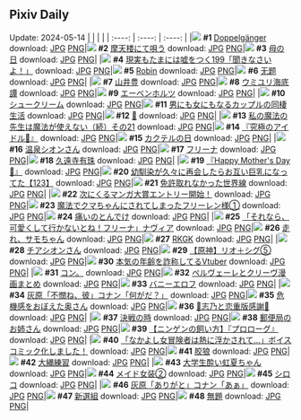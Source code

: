 ## Pixiv Daily
Update: 2024-05-14
|      |      |      |
| :----: | :----: | :----: |
|![](https://pixiv.microyu.workers.dev/c/240x480/img-master/img/2024/05/12/00/21/17/118645167_p0_master1200.jpg) **#1** [Doppelgänger](https://www.pixiv.net/artworks/118645167) download: [JPG](https://pixiv.microyu.workers.dev/img-original/img/2024/05/12/00/21/17/118645167_p0.jpg) [PNG](https://pixiv.microyu.workers.dev/img-original/img/2024/05/12/00/21/17/118645167_p0.png)|![](https://pixiv.microyu.workers.dev/c/240x480/img-master/img/2024/05/12/00/00/23/118643992_p0_master1200.jpg) **#2** [摩天楼にて唄う](https://www.pixiv.net/artworks/118643992) download: [JPG](https://pixiv.microyu.workers.dev/img-original/img/2024/05/12/00/00/23/118643992_p0.jpg) [PNG](https://pixiv.microyu.workers.dev/img-original/img/2024/05/12/00/00/23/118643992_p0.png)|![](https://pixiv.microyu.workers.dev/c/240x480/img-master/img/2024/05/12/18/09/32/118666410_p0_master1200.jpg) **#3** [母の日](https://www.pixiv.net/artworks/118666410) download: [JPG](https://pixiv.microyu.workers.dev/img-original/img/2024/05/12/18/09/32/118666410_p0.jpg) [PNG](https://pixiv.microyu.workers.dev/img-original/img/2024/05/12/18/09/32/118666410_p0.png)|
|![](https://pixiv.microyu.workers.dev/c/240x480/img-master/img/2024/05/12/18/00/08/118665989_p0_master1200.jpg) **#4** [現実もたまには嘘をつく199「聞きなさいよ！」](https://www.pixiv.net/artworks/118665989) download: [JPG](https://pixiv.microyu.workers.dev/img-original/img/2024/05/12/18/00/08/118665989_p0.jpg) [PNG](https://pixiv.microyu.workers.dev/img-original/img/2024/05/12/18/00/08/118665989_p0.png)|![](https://pixiv.microyu.workers.dev/c/240x480/img-master/img/2024/05/12/01/49/48/118646877_p0_master1200.jpg) **#5** [Robin](https://www.pixiv.net/artworks/118646877) download: [JPG](https://pixiv.microyu.workers.dev/img-original/img/2024/05/12/01/49/48/118646877_p0.jpg) [PNG](https://pixiv.microyu.workers.dev/img-original/img/2024/05/12/01/49/48/118646877_p0.png)|![](https://pixiv.microyu.workers.dev/c/240x480/img-master/img/2024/05/12/22/27/03/118675776_p0_master1200.jpg) **#6** [无题](https://www.pixiv.net/artworks/118675776) download: [JPG](https://pixiv.microyu.workers.dev/img-original/img/2024/05/12/22/27/03/118675776_p0.jpg) [PNG](https://pixiv.microyu.workers.dev/img-original/img/2024/05/12/22/27/03/118675776_p0.png)|
|![](https://pixiv.microyu.workers.dev/c/240x480/img-master/img/2024/05/12/00/00/26/118644010_p0_master1200.jpg) **#7** [山井豊](https://www.pixiv.net/artworks/118644010) download: [JPG](https://pixiv.microyu.workers.dev/img-original/img/2024/05/12/00/00/26/118644010_p0.jpg) [PNG](https://pixiv.microyu.workers.dev/img-original/img/2024/05/12/00/00/26/118644010_p0.png)|![](https://pixiv.microyu.workers.dev/c/240x480/img-master/img/2024/05/12/22/29/30/118675862_p0_master1200.jpg) **#8** [ウミユリ海底譚](https://www.pixiv.net/artworks/118675862) download: [JPG](https://pixiv.microyu.workers.dev/img-original/img/2024/05/12/22/29/30/118675862_p0.jpg) [PNG](https://pixiv.microyu.workers.dev/img-original/img/2024/05/12/22/29/30/118675862_p0.png)|![](https://pixiv.microyu.workers.dev/c/240x480/img-master/img/2024/05/13/00/24/02/118680479_p0_master1200.jpg) **#9** [エーベンホルツ](https://www.pixiv.net/artworks/118680479) download: [JPG](https://pixiv.microyu.workers.dev/img-original/img/2024/05/13/00/24/02/118680479_p0.jpg) [PNG](https://pixiv.microyu.workers.dev/img-original/img/2024/05/13/00/24/02/118680479_p0.png)|
|![](https://pixiv.microyu.workers.dev/c/240x480/img-master/img/2024/05/12/20/48/47/118671693_p0_master1200.jpg) **#10** [シュークリーム](https://www.pixiv.net/artworks/118671693) download: [JPG](https://pixiv.microyu.workers.dev/img-original/img/2024/05/12/20/48/47/118671693_p0.jpg) [PNG](https://pixiv.microyu.workers.dev/img-original/img/2024/05/12/20/48/47/118671693_p0.png)|![](https://pixiv.microyu.workers.dev/c/240x480/img-master/img/2024/05/12/00/00/46/118644109_p0_master1200.jpg) **#11** [男にも女にもなるカップルの同棲生活](https://www.pixiv.net/artworks/118644109) download: [JPG](https://pixiv.microyu.workers.dev/img-original/img/2024/05/12/00/00/46/118644109_p0.jpg) [PNG](https://pixiv.microyu.workers.dev/img-original/img/2024/05/12/00/00/46/118644109_p0.png)|![](https://pixiv.microyu.workers.dev/c/240x480/img-master/img/2024/05/12/01/16/32/118646883_p0_master1200.jpg) **#12** [🔴](https://www.pixiv.net/artworks/118646883) download: [JPG](https://pixiv.microyu.workers.dev/img-original/img/2024/05/12/01/16/32/118646883_p0.jpg) [PNG](https://pixiv.microyu.workers.dev/img-original/img/2024/05/12/01/16/32/118646883_p0.png)|
|![](https://pixiv.microyu.workers.dev/c/240x480/img-master/img/2024/05/13/15/10/43/118644262_p0_master1200.jpg) **#13** [私の魔法の先生は魔法が使えない（続）その21](https://www.pixiv.net/artworks/118644262) download: [JPG](https://pixiv.microyu.workers.dev/img-original/img/2024/05/13/15/10/43/118644262_p0.jpg) [PNG](https://pixiv.microyu.workers.dev/img-original/img/2024/05/13/15/10/43/118644262_p0.png)|![](https://pixiv.microyu.workers.dev/c/240x480/img-master/img/2024/05/12/13/40/53/118659497_p0_master1200.jpg) **#14** [『究極のアイドル🌟』](https://www.pixiv.net/artworks/118659497) download: [JPG](https://pixiv.microyu.workers.dev/img-original/img/2024/05/12/13/40/53/118659497_p0.jpg) [PNG](https://pixiv.microyu.workers.dev/img-original/img/2024/05/12/13/40/53/118659497_p0.png)|![](https://pixiv.microyu.workers.dev/c/240x480/img-master/img/2024/05/13/20/30/04/118700046_p0_master1200.jpg) **#15** [カクテルの日](https://www.pixiv.net/artworks/118700046) download: [JPG](https://pixiv.microyu.workers.dev/img-original/img/2024/05/13/20/30/04/118700046_p0.jpg) [PNG](https://pixiv.microyu.workers.dev/img-original/img/2024/05/13/20/30/04/118700046_p0.png)|
|![](https://pixiv.microyu.workers.dev/c/240x480/img-master/img/2024/05/12/00/23/34/118645242_p0_master1200.jpg) **#16** [温泉シオンさん](https://www.pixiv.net/artworks/118645242) download: [JPG](https://pixiv.microyu.workers.dev/img-original/img/2024/05/12/00/23/34/118645242_p0.jpg) [PNG](https://pixiv.microyu.workers.dev/img-original/img/2024/05/12/00/23/34/118645242_p0.png)|![](https://pixiv.microyu.workers.dev/c/240x480/img-master/img/2024/05/12/00/29/31/118645441_p0_master1200.jpg) **#17** [フリーナ](https://www.pixiv.net/artworks/118645441) download: [JPG](https://pixiv.microyu.workers.dev/img-original/img/2024/05/12/00/29/31/118645441_p0.jpg) [PNG](https://pixiv.microyu.workers.dev/img-original/img/2024/05/12/00/29/31/118645441_p0.png)|![](https://pixiv.microyu.workers.dev/c/240x480/img-master/img/2024/05/12/14/00/01/118659903_p0_master1200.jpg) **#18** [久遠寺有珠](https://www.pixiv.net/artworks/118659903) download: [JPG](https://pixiv.microyu.workers.dev/img-original/img/2024/05/12/14/00/01/118659903_p0.jpg) [PNG](https://pixiv.microyu.workers.dev/img-original/img/2024/05/12/14/00/01/118659903_p0.png)|
|![](https://pixiv.microyu.workers.dev/c/240x480/img-master/img/2024/05/12/13/42/42/118659535_p0_master1200.jpg) **#19** [『Happy Mother's Day💐』](https://www.pixiv.net/artworks/118659535) download: [JPG](https://pixiv.microyu.workers.dev/img-original/img/2024/05/12/13/42/42/118659535_p0.jpg) [PNG](https://pixiv.microyu.workers.dev/img-original/img/2024/05/12/13/42/42/118659535_p0.png)|![](https://pixiv.microyu.workers.dev/c/240x480/img-master/img/2024/05/12/00/01/23/118644198_p0_master1200.jpg) **#20** [幼馴染が久々に再会したらお互い巨乳になってた【123】](https://www.pixiv.net/artworks/118644198) download: [JPG](https://pixiv.microyu.workers.dev/img-original/img/2024/05/12/00/01/23/118644198_p0.jpg) [PNG](https://pixiv.microyu.workers.dev/img-original/img/2024/05/12/00/01/23/118644198_p0.png)|![](https://pixiv.microyu.workers.dev/c/240x480/img-master/img/2024/05/12/13/01/10/118658609_p0_master1200.jpg) **#21** [免許取れなかった世界線](https://www.pixiv.net/artworks/118658609) download: [JPG](https://pixiv.microyu.workers.dev/img-original/img/2024/05/12/13/01/10/118658609_p0.jpg) [PNG](https://pixiv.microyu.workers.dev/img-original/img/2024/05/12/13/01/10/118658609_p0.png)|
|![](https://pixiv.microyu.workers.dev/c/240x480/img-master/img/2024/05/13/14/27/47/118692590_p0_master1200.jpg) **#22** [次にくるマンガ大賞エントリー開始！](https://www.pixiv.net/artworks/118692590) download: [JPG](https://pixiv.microyu.workers.dev/img-original/img/2024/05/13/14/27/47/118692590_p0.jpg) [PNG](https://pixiv.microyu.workers.dev/img-original/img/2024/05/13/14/27/47/118692590_p0.png)|![](https://pixiv.microyu.workers.dev/c/240x480/img-master/img/2024/05/12/22/32/09/118675966_p0_master1200.jpg) **#23** [魔法でクマちゃんにされてしまったフリーレン様①](https://www.pixiv.net/artworks/118675966) download: [JPG](https://pixiv.microyu.workers.dev/img-original/img/2024/05/12/22/32/09/118675966_p0.jpg) [PNG](https://pixiv.microyu.workers.dev/img-original/img/2024/05/12/22/32/09/118675966_p0.png)|![](https://pixiv.microyu.workers.dev/c/240x480/img-master/img/2024/05/12/12/45/42/118658235_p0_master1200.jpg) **#24** [痛いのとんでけ](https://www.pixiv.net/artworks/118658235) download: [JPG](https://pixiv.microyu.workers.dev/img-original/img/2024/05/12/12/45/42/118658235_p0.jpg) [PNG](https://pixiv.microyu.workers.dev/img-original/img/2024/05/12/12/45/42/118658235_p0.png)|
|![](https://pixiv.microyu.workers.dev/c/240x480/img-master/img/2024/05/12/23/58/03/118679135_p0_master1200.jpg) **#25** [「それなら、可愛くして行かないとね！フリーナ」ナヴィア](https://www.pixiv.net/artworks/118679135) download: [JPG](https://pixiv.microyu.workers.dev/img-original/img/2024/05/12/23/58/03/118679135_p0.jpg) [PNG](https://pixiv.microyu.workers.dev/img-original/img/2024/05/12/23/58/03/118679135_p0.png)|![](https://pixiv.microyu.workers.dev/c/240x480/img-master/img/2024/05/12/17/48/35/118665639_p0_master1200.jpg) **#26** [走れ、サモちゃん](https://www.pixiv.net/artworks/118665639) download: [JPG](https://pixiv.microyu.workers.dev/img-original/img/2024/05/12/17/48/35/118665639_p0.jpg) [PNG](https://pixiv.microyu.workers.dev/img-original/img/2024/05/12/17/48/35/118665639_p0.png)|![](https://pixiv.microyu.workers.dev/c/240x480/img-master/img/2024/05/13/00/00/16/118679301_p0_master1200.jpg) **#27** [RKGK](https://www.pixiv.net/artworks/118679301) download: [JPG](https://pixiv.microyu.workers.dev/img-original/img/2024/05/13/00/00/16/118679301_p0.jpg) [PNG](https://pixiv.microyu.workers.dev/img-original/img/2024/05/13/00/00/16/118679301_p0.png)|
|![](https://pixiv.microyu.workers.dev/c/240x480/img-master/img/2024/05/12/00/25/08/118645298_p0_master1200.jpg) **#28** [チアシオンさん](https://www.pixiv.net/artworks/118645298) download: [JPG](https://pixiv.microyu.workers.dev/img-original/img/2024/05/12/00/25/08/118645298_p0.jpg) [PNG](https://pixiv.microyu.workers.dev/img-original/img/2024/05/12/00/25/08/118645298_p0.png)|![](https://pixiv.microyu.workers.dev/c/240x480/img-master/img/2024/05/12/09/35/00/118654268_p0_master1200.jpg) **#29** [【原神】リオ＋シグ⑤](https://www.pixiv.net/artworks/118654268) download: [JPG](https://pixiv.microyu.workers.dev/img-original/img/2024/05/12/09/35/00/118654268_p0.jpg) [PNG](https://pixiv.microyu.workers.dev/img-original/img/2024/05/12/09/35/00/118654268_p0.png)|![](https://pixiv.microyu.workers.dev/c/240x480/img-master/img/2024/05/12/20/10/24/118670388_p0_master1200.jpg) **#30** [本気の年齢を詐称してるVtuber](https://www.pixiv.net/artworks/118670388) download: [JPG](https://pixiv.microyu.workers.dev/img-original/img/2024/05/12/20/10/24/118670388_p0.jpg) [PNG](https://pixiv.microyu.workers.dev/img-original/img/2024/05/12/20/10/24/118670388_p0.png)|
|![](https://pixiv.microyu.workers.dev/c/240x480/img-master/img/2024/05/12/16/37/52/118663634_p0_master1200.jpg) **#31** [コン。](https://www.pixiv.net/artworks/118663634) download: [JPG](https://pixiv.microyu.workers.dev/img-original/img/2024/05/12/16/37/52/118663634_p0.jpg) [PNG](https://pixiv.microyu.workers.dev/img-original/img/2024/05/12/16/37/52/118663634_p0.png)|![](https://pixiv.microyu.workers.dev/c/240x480/img-master/img/2024/05/12/17/51/46/118665735_p0_master1200.jpg) **#32** [ペルヴェーレとクリーヴ漫画まとめ](https://www.pixiv.net/artworks/118665735) download: [JPG](https://pixiv.microyu.workers.dev/img-original/img/2024/05/12/17/51/46/118665735_p0.jpg) [PNG](https://pixiv.microyu.workers.dev/img-original/img/2024/05/12/17/51/46/118665735_p0.png)|![](https://pixiv.microyu.workers.dev/c/240x480/img-master/img/2024/05/13/00/00/41/118679429_p0_master1200.jpg) **#33** [バニーエロフ](https://www.pixiv.net/artworks/118679429) download: [JPG](https://pixiv.microyu.workers.dev/img-original/img/2024/05/13/00/00/41/118679429_p0.jpg) [PNG](https://pixiv.microyu.workers.dev/img-original/img/2024/05/13/00/00/41/118679429_p0.png)|
|![](https://pixiv.microyu.workers.dev/c/240x480/img-master/img/2024/05/12/11/13/54/118656157_p0_master1200.jpg) **#34** [灰原「不憫ね、彼」コナン「何がだ？」](https://www.pixiv.net/artworks/118656157) download: [JPG](https://pixiv.microyu.workers.dev/img-original/img/2024/05/12/11/13/54/118656157_p0.jpg) [PNG](https://pixiv.microyu.workers.dev/img-original/img/2024/05/12/11/13/54/118656157_p0.png)|![](https://pixiv.microyu.workers.dev/c/240x480/img-master/img/2024/05/12/00/05/50/118644519_p0_master1200.jpg) **#35** [危機感をおぼえた奥さん](https://www.pixiv.net/artworks/118644519) download: [JPG](https://pixiv.microyu.workers.dev/img-original/img/2024/05/12/00/05/50/118644519_p0.jpg) [PNG](https://pixiv.microyu.workers.dev/img-original/img/2024/05/12/00/05/50/118644519_p0.png)|![](https://pixiv.microyu.workers.dev/c/240x480/img-master/img/2024/05/12/11/46/02/118656801_p0_master1200.jpg) **#36** [💜志乃と恋重版感謝💜](https://www.pixiv.net/artworks/118656801) download: [JPG](https://pixiv.microyu.workers.dev/img-original/img/2024/05/12/11/46/02/118656801_p0.jpg) [PNG](https://pixiv.microyu.workers.dev/img-original/img/2024/05/12/11/46/02/118656801_p0.png)|
|![](https://pixiv.microyu.workers.dev/c/240x480/img-master/img/2024/05/13/18/21/48/118696732_p0_master1200.jpg) **#37** [決戦の時](https://www.pixiv.net/artworks/118696732) download: [JPG](https://pixiv.microyu.workers.dev/img-original/img/2024/05/13/18/21/48/118696732_p0.jpg) [PNG](https://pixiv.microyu.workers.dev/img-original/img/2024/05/13/18/21/48/118696732_p0.png)|![](https://pixiv.microyu.workers.dev/c/240x480/img-master/img/2024/05/12/19/19/41/118668640_p0_master1200.jpg) **#38** [郵便局のお姉さん](https://www.pixiv.net/artworks/118668640) download: [JPG](https://pixiv.microyu.workers.dev/img-original/img/2024/05/12/19/19/41/118668640_p0.jpg) [PNG](https://pixiv.microyu.workers.dev/img-original/img/2024/05/12/19/19/41/118668640_p0.png)|![](https://pixiv.microyu.workers.dev/c/240x480/img-master/img/2024/05/13/17/04/51/118695081_p0_master1200.jpg) **#39** [【ニンゲンの飼い方】『プロローグ』](https://www.pixiv.net/artworks/118695081) download: [JPG](https://pixiv.microyu.workers.dev/img-original/img/2024/05/13/17/04/51/118695081_p0.jpg) [PNG](https://pixiv.microyu.workers.dev/img-original/img/2024/05/13/17/04/51/118695081_p0.png)|
|![](https://pixiv.microyu.workers.dev/c/240x480/img-master/img/2024/05/13/14/34/37/118692705_p0_master1200.jpg) **#40** [「なかよし女冒険者は熱に浮かされて…」ボイスコミック化しました！](https://www.pixiv.net/artworks/118692705) download: [JPG](https://pixiv.microyu.workers.dev/img-original/img/2024/05/13/14/34/37/118692705_p0.jpg) [PNG](https://pixiv.microyu.workers.dev/img-original/img/2024/05/13/14/34/37/118692705_p0.png)|![](https://pixiv.microyu.workers.dev/c/240x480/img-master/img/2024/05/12/23/20/51/118677741_p0_master1200.jpg) **#41** [胶狼](https://www.pixiv.net/artworks/118677741) download: [JPG](https://pixiv.microyu.workers.dev/img-original/img/2024/05/12/23/20/51/118677741_p0.jpg) [PNG](https://pixiv.microyu.workers.dev/img-original/img/2024/05/12/23/20/51/118677741_p0.png)|![](https://pixiv.microyu.workers.dev/c/240x480/img-master/img/2024/05/12/00/10/35/118644704_p0_master1200.jpg) **#42** [大縄練習](https://www.pixiv.net/artworks/118644704) download: [JPG](https://pixiv.microyu.workers.dev/img-original/img/2024/05/12/00/10/35/118644704_p0.jpg) [PNG](https://pixiv.microyu.workers.dev/img-original/img/2024/05/12/00/10/35/118644704_p0.png)|
|![](https://pixiv.microyu.workers.dev/c/240x480/img-master/img/2024/05/12/15/20/07/118661705_p0_master1200.jpg) **#43** [大学生酔い虹夏ちゃん](https://www.pixiv.net/artworks/118661705) download: [JPG](https://pixiv.microyu.workers.dev/img-original/img/2024/05/12/15/20/07/118661705_p0.jpg) [PNG](https://pixiv.microyu.workers.dev/img-original/img/2024/05/12/15/20/07/118661705_p0.png)|![](https://pixiv.microyu.workers.dev/c/240x480/img-master/img/2024/05/13/05/00/04/118685144_p0_master1200.jpg) **#44** [メイド女装②](https://www.pixiv.net/artworks/118685144) download: [JPG](https://pixiv.microyu.workers.dev/img-original/img/2024/05/13/05/00/04/118685144_p0.jpg) [PNG](https://pixiv.microyu.workers.dev/img-original/img/2024/05/13/05/00/04/118685144_p0.png)|![](https://pixiv.microyu.workers.dev/c/240x480/img-master/img/2024/05/13/00/00/29/118679372_p0_master1200.jpg) **#45** [シロコ](https://www.pixiv.net/artworks/118679372) download: [JPG](https://pixiv.microyu.workers.dev/img-original/img/2024/05/13/00/00/29/118679372_p0.jpg) [PNG](https://pixiv.microyu.workers.dev/img-original/img/2024/05/13/00/00/29/118679372_p0.png)|
|![](https://pixiv.microyu.workers.dev/c/240x480/img-master/img/2024/05/13/15/04/06/118693152_p0_master1200.jpg) **#46** [灰原「ありがと」コナン「あぁ」](https://www.pixiv.net/artworks/118693152) download: [JPG](https://pixiv.microyu.workers.dev/img-original/img/2024/05/13/15/04/06/118693152_p0.jpg) [PNG](https://pixiv.microyu.workers.dev/img-original/img/2024/05/13/15/04/06/118693152_p0.png)|![](https://pixiv.microyu.workers.dev/c/240x480/img-master/img/2024/05/12/20/38/41/118671360_p0_master1200.jpg) **#47** [新選組](https://www.pixiv.net/artworks/118671360) download: [JPG](https://pixiv.microyu.workers.dev/img-original/img/2024/05/12/20/38/41/118671360_p0.jpg) [PNG](https://pixiv.microyu.workers.dev/img-original/img/2024/05/12/20/38/41/118671360_p0.png)|![](https://pixiv.microyu.workers.dev/c/240x480/img-master/img/2024/05/12/20/41/34/118671459_p0_master1200.jpg) **#48** [無題](https://www.pixiv.net/artworks/118671459) download: [JPG](https://pixiv.microyu.workers.dev/img-original/img/2024/05/12/20/41/34/118671459_p0.jpg) [PNG](https://pixiv.microyu.workers.dev/img-original/img/2024/05/12/20/41/34/118671459_p0.png)|

